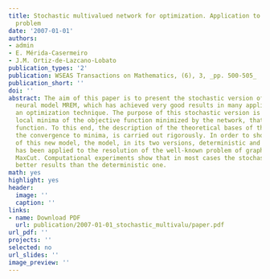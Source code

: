```yaml
---
title: Stochastic multivalued network for optimization. Application to the graph MaxCut
  problem
date: '2007-01-01'
authors:
- admin
- E. Mérida-Casermeiro
- J.M. Ortiz-de-Lazcano-Lobato
publication_types: '2'
publication: WSEAS Transactions on Mathematics, (6), 3, _pp. 500-505_
publication_short: ''
doi: ''
abstract: The aim of this paper is to present the stochastic version of the multivalued
  neural model MREM, which has achieved very good results in many applications, as
  an optimization technique. The purpose of this stochastic version is to avoid certain
  local minima of the objective function minimized by the network, that is, the energy
  function. To this end, the description of the theoretical bases of this model, guaranteeing
  the convergence to minima, is carried out rigorously. In order to show the efficiency
  of this new model, the model, in its two versions, deterministic and stochastic,
  has been applied to the resolution of the well-known problem of graph partition,
  MaxCut. Computational experiments show that in most cases the stochastic model achieves
  better results than the deterministic one.
math: yes
highlight: yes
header:
  image: ''
  caption: ''
links:
- name: Download PDF
  url: publication/2007-01-01_stochastic_multivalu/paper.pdf
url_pdf: ''
projects: ''
selected: no
url_slides: ''
image_preview: ''
---
```

